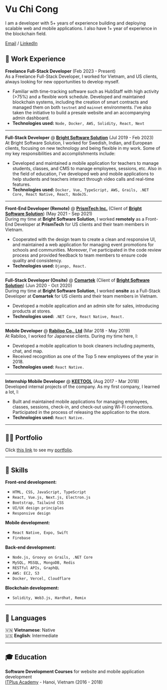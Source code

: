 # Vu Chi Cong

I am a developer with 5+ years of experience building and deploying scalable web and mobile applications. I also have 1+ year of experience in the blockchain field.

[Email](mailto:cngvu.work@gmail.com) / [LinkedIn](https://www.linkedin.com/in/jv98/)

## 💼 Work Experience

**Freelance Full-Stack Developer** (Feb 2023 - Present)<br>
As a Freelance Full-Stack Developer, I worked for Vietnam, and US clients, always looking for new opportunities to develop myself.

- Familiar with time-tracking software such as HubStaff with high activity (>75%) and a flexible work schedule.
  Developed and maintained blockchain systems, including the creation of smart contracts and managed them on both `testnet` and `mainnet` environments. I've also taken the initiative to build a presale website and an accompanying admin dashboard.
- **Technologies used:** `Node, Docker, AWS, Solidity, React, Next`

---

**Full-Stack Developer** @ **[Bright Software Solution](https://www.brightsoftsolution.com/)** (Jul 2019 - Feb 2023)<br>
At Bright Software Solution, I worked for Swedish, Indian, and European clients, focusing on new technology and being flexible in my work. Some of my key responsibilities and accomplishments include:

- Developed and maintained a mobile application for teachers to manage students, classes, and CMS to manage employees, sessions, etc. Also in the field of education, I've developed web and mobile applications to help students and teachers interact through video calls and real-time features.
- **Technologies used:** `Docker, Vue, TypeScript, AWS, Grails, .NET Core, React Native, React, NodeJS.`

---

**Front-End Developer (Remote)** @ **[PrismTech Inc.](https://prismtechinc.io/)** (Client of **[Bright Software Solution](https://www.brightsoftsolution.com/)**) (May 2021 - Sep 2021)<br>
During my time at **Bright Software Solution**, I worked **remotely** as a Front-End Developer at **PrismTech** for US clients and their team members in Vietnam.

- Cooperated with the design team to create a clean and responsive UI, and maintained a web application for managing event promotions for schools and communities. Moreover, I've participated in the code review process and provided feedback to team members to ensure code quality and consistency.
- **Technologies used:** `Django, React.`

---

**Full-Stack Developer (Onsite)** @ **[Comartek](https://comartek.com/)** (Client of **[Bright Software Solution](https://www.brightsoftsolution.com/)**) (Jun 2020 - Oct 2020)<br>
During my time at **Bright Software Solution**, I worked **onsite** as a Full-Stack Developer at **Comartek** for US clients and their team members in Vietnam.

- Developed a mobile application and an admin site for sales, introducing products at stores.
- **Technologies used:** `.NET Core, React Native, React.`

---

**Mobile Developer** @ **[Rabiloo Co., Ltd](https://rabiloo.com/)** (Mar 2018 - May 2019)<br>
At Rabiloo, I worked for Japanese clients. During my time here, I:

- Developed a mobile application to book cleaners including payments, chat, and map.
- Received recognition as one of the Top 5 new employees of the year in 2018.
- **Technologies used:** `React Native.`

---

**Internship Mobile Developer** @ **[KEETOOL](https://www.facebook.com/keetool/)** (Aug 2017 - Mar 2018)<br>
Developed internal projects of the company. As my first company, I learned a lot, I:

- Built and maintained mobile applications for managing employees, classes, sessions, check-in, and check-out using Wi-Fi connections. Participated in the process of releasing the application to the store.
- **Technologies used:** `React Native.`

---

## 🧑‍💻 Portfolio

Click [this link](https://congvc.com/) to see my [portfolio](https://congvc.com/).

---

## 🔨 Skills

**Front-end development:**

- `HTML, CSS, JavaScript, TypeScript`
- `React, Vue.js, Next.js, Electron.js`
- `Bootstrap, Tailwind CSS`
- `UI/UX design principles`
- `Responsive design`

**Mobile development:**

- `React Native, Expo, Swift`
- `Firebase`

**Back-end development:**

- `Node.js, Groovy on Grails, .NET Core`
- `MySQL, MSSQL, MongoDB, Redis`
- `RESTful APIs, GraphQL`
- `AWS: EC2, S3`
- `Docker, Vercel, Cloudflare`

**Blockchain development:**

- `Solidity, Web3.js, Hardhat, Remix`

---

## 💬 Languages

🇻🇳 **Vietnamese**: Native <br>
🇺🇸 **English**: Intermediate

---

## 🎓 Education

**Software Development Courses** for website and mobile application development<br>
[ITPlus Academy](http://itplus-academy.edu.vn/) - Hanoi, Vietnam (2016 - 2018) <br>
